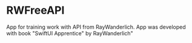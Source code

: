 # RWFreeAPI
App for training work with API from RayWanderlich.
App was developed with book "SwiftUI Apprentice" by RayWanderlich"
